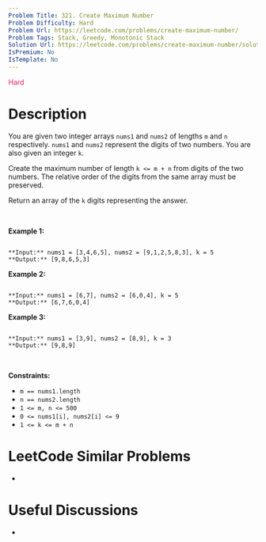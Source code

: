 ```yaml
---
Problem Title: 321. Create Maximum Number
Problem Difficulty: Hard
Problem Url: https://leetcode.com/problems/create-maximum-number/
Problem Tags: Stack, Greedy, Monotonic Stack
Solution Url: https://leetcode.com/problems/create-maximum-number/solution/
IsPremium: No
IsTemplate: No
---
```


<span style="color: rgb(233, 30, 99);">Hard</span>

# Description

You are given two integer arrays `nums1` and `nums2` of lengths `m` and `n` respectively. `nums1` and `nums2` represent the digits of two numbers. You are also given an integer `k`.


Create the maximum number of length `k <= m + n` from digits of the two numbers. The relative order of the digits from the same array must be preserved.


Return an array of the `k` digits representing the answer.


 


**Example 1:**



```

**Input:** nums1 = [3,4,6,5], nums2 = [9,1,2,5,8,3], k = 5
**Output:** [9,8,6,5,3]

```

**Example 2:**



```

**Input:** nums1 = [6,7], nums2 = [6,0,4], k = 5
**Output:** [6,7,6,0,4]

```

**Example 3:**



```

**Input:** nums1 = [3,9], nums2 = [8,9], k = 3
**Output:** [9,8,9]

```

 


**Constraints:**


* `m == nums1.length`
* `n == nums2.length`
* `1 <= m, n <= 500`
* `0 <= nums1[i], nums2[i] <= 9`
* `1 <= k <= m + n`




# LeetCode Similar Problems

- []()

# Useful Discussions

- []()
